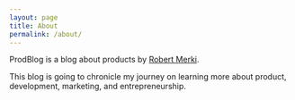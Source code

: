 ```yaml
---
layout: page
title: About
permalink: /about/
---
```


ProdBlog is a blog about products by [Robert Merki](http://www.merki.ca/). 

This blog is going to chronicle my journey on learning more about product, development, marketing, and entrepreneurship.